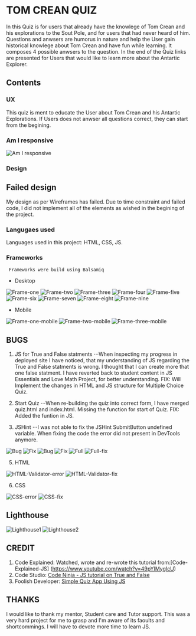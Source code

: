  # TOM CREAN QUIZ

 In this Quiz is for users that already have the knowlege of Tom Crean and his explorations to the Sout Pole, 
 and for users that had never heard of him. Questions and anwsers are humorus in nature and help the User gain historical knowlege 
 about Tom Crean and have fun while learning. It composes 4 possible anwsers to the question. In the end of the Quiz links are presented for Users that would like to learn more about the Antartic Explorer.

 ## Contents
 
 ### UX
  This quiz is ment to educate the User about Tom Crean and his Antartic Explorations. If Users does not anwser all questions correct, they can start from the begining.
 ### Am I responsive
![Am I responsive](assets/images/Am%20I%20Responsive_%20-%20Google%20Chrome%2026_03_2023%2009_45_37.png)
 ### Design
  ## Failed design
   My design as per Wireframes has failed. Due to time constraint and failed code, I did not implement all of the elements as wished in the begining of the project.
 
 ### Langugaes used
  Languages used in this project: HTML, CSS, JS.
 ### Frameworks
     Frameworks were build using Balsamiq

- Desktop 

![Frame-one](assets/images/wireframe-desktop1.png)
![Frame-two](assets/images/wireframe-desktop2.png)
![Frame-three](assets/images/wireframe-desktop3.png)
![Frame-four](assets/images/wireframe-desktop4.png)
![Frame-five](assets/images/wireframe-desktop5.png)
![Frame-six](assets/images/wireframe-desktop6.png)
![Frame-seven](assets/images/wireframe-desktop7.png)
![Frame-eight](assets/images/wireframe-desktop8.png)
![Frame-nine](assets/images/wireframe-desktop9.png)

- Mobile

![Frame-one-mobile](assets/images/wireframe-mobile1.png)
![Frame-two-mobile](assets/images/wireframe-mobile2.png)
![Frame-three-mobile](assets/images/wireframe-mobile3.png)
    


## BUGS
1. JS for True and False statments
⋅⋅⋅When inspecting my progress in deployed site I have noticed, that my understanding of JS regarding the True and False statments is wrong. I thought that I can create more that one false statment. I have reverted back to student content in JS Essentials and Love Math Project, for better understanding.
FIX:
Will Implement the changes in HTML and JS structure for Multiple Choice Quiz.

2. Start Quiz 
⋅⋅⋅When re-building the quiz into correct form, I have merged quiz.html and index.html. Missing the function for start of Quiz.
FIX:
Added the funtion in JS.

4. JSHint
⋅⋅⋅I was not able to fix the JSHint SubmitButton undefined variable. When fixing the code the error did not present in DevTools anymore.

![Bug](assets/images/bug%20line%2016.png)
![Fix](assets/images/Fixed%20line%2016.png)
![Bug](assets/images/Bug%20line%2020%20%26%2022.png)
![Fix](assets/images/fix%20line%2020%20%26%2022.png)
![Full](assets/images/JSHint%2C%20a%20JavaScript%20Code%20Quality%20Tool%20-%20Google%20Chrome%2026_03_2023%2006_51_08.png)
![Full-fix](assets/images/fullfix.png)

5. HTML

![HTML-Validator-error](assets/images/HTML%20Error.png)
![HTML-Validator-fix](assets/images/HTML%20Fixed.png)

6. CSS

![CSS-error](assets/images/CSS%20bug.png)
![CSS-fix](assets/images/CSS%20fixed%20bug.png)

## Lighthouse

![Lighthouse1](assets/images/Lighthouse1.png)
![Lighthouse2](assets/images/Lighthouse2..png)


## CREDIT 

1. Code Explained: Watched, wrote and re-wrote this tutorial from:[Code-Explained-JS] (https://www.youtube.com/watch?v=49pYIMygIcU)
2. Code Studio: [Code Ninja - JS tutorial on True and False ](https://www.codingninjas.com/)
3. Foolish Developer: [Simple Quiz App Using JS](https://foolishdeveloper.com/javascript-quiz-app/)

## THANKS

I would like to thank my mentor, Student care and Tutor support. 
This was a very hard project for me to grasp and I'm aware of its faoults and shortcommings.
I will have to devote more time to learn JS. 